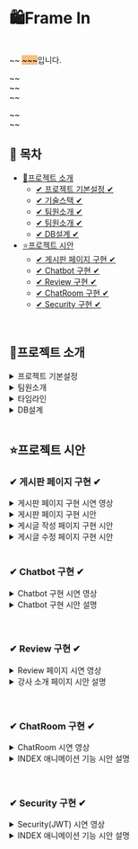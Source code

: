 # 🛍Frame In

<br>
~~ <span style="background-color: #F7BE81; color:black">~~~</span>입니다.


~~ <br>
~~<br>
~~<br>

~~ <br>
~~
<br>


## 📌 목차

* [🔎프로젝트 소개](#프로젝트-소개)
  + [✔ 프로젝트 기본설정 ✔](#프로젝트-기본설정)
  + [✔ 기술스택 ✔](#프로젝트-기본설정)
  + [✔ 팀원소개 ✔](#Chatbot-구현)
  + [✔ 팀원소개 ✔](#팀원소개)
  + [✔ DB설계 ✔](#DB설계)
* [⭐프로젝트 시안](#프로젝트-시안)
    + [✔ 게시판 페이지 구현 ✔](#-게시판-페이지-구현-)
    + [✔ Chatbot 구현 ✔](#-chatbot-구현-)
    + [✔ Review 구현 ✔](#-Review-구현-)
    + [✔ ChatRoom 구현 ✔](#-ChatRoom-구현-)
    + [✔ Security 구현 ✔](#-Security-구현-)

<br>

## 🔎프로젝트 소개

<details>
<summary>프로젝트 기본설정</summary>

|제목|내용|
|------|---|
|일정|2025/2/14~2025/3/18|
|주제|영화 예매 사이트|
|프로젝트명|Frame In|
|프로그래밍 언어|JAVA|
|프레임워크|Springboot|
|데이터베이스|MySql8|
|개발툴|


</details>

<details>
<summary> 팀원소개</summary>

<table>
  <tbody>
    <tr>
      <th align="center"><a href=""><img src="이미지주소" width="100px;" alt=""/><br /><sub><b>FE 팀장 : 박**</b></sub></a><br /></th>
</tr>
<tr>

<td>DB설계, 회원CRUD(개인정보), <br>OAuth2, Security </td>
<td> 관리자페이지<br>, Chatbot, <br>강사소개 페이지, <br>INDEX 애니메이션 기능 </td>
<td> 상품목록, 상품상세,<br> 장바구니(시간표), 구매, <br>구매리스트 </td>
<td> 게시판 CRUD,<br> exception </td>
<td> INDEX 페이지 CSS ,<br>1:1 문의내역, 덧글</td>
</tr>
  </tbody>
</table>



</details>

<details>
<summary> 타임라인</summary>

![Image](https://github.com/user-attachments/assets/bff463eb-d34f-4a3a-b847-57b2873b754a)

</details>

<details>
<summary> DB설계 </summary>

![Image](https://github.com/user-attachments/assets/52ef9b51-7ebc-4282-93cb-f7a5401e548d)

</details>
<br>

## ⭐프로젝트 시안

### ✔ 게시판 페이지 구현 ✔
<details>
<summary>게시판 페이지 구현 시연 영상</summary>


![게시판 페이지 시안영상](https://github.com/user-attachments/assets/6122f0a9-5e49-4094-801a-fe9230d65b5b)


</details>

<details>
<summary>게시판 페이지 구현 시안 </summary>
<img src="https://github.com/user-attachments/assets/5599e421-7d35-4854-8cef-2c0e6b0e3ac6"  width="700" height="400"/>

- 카테고리 필터링 기능
```
 // 카테고리 버튼 클릭 시 카테고리 필터링
  const handleCategoryFilter = (category) => {
    setSelectedCategory(category);
    let filtered = [];
    if (category === "all") {
      filtered = boardList; // 모든 게시글을 다시 표시
    } else {
      filtered = boardList.filter((board) => board.category === category);
    }

    // 게시글을 createTime 또는 updateTime을 기준으로 최신순으로 정렬
    filtered.sort((a, b) => {
      const timeA = a.updateTime || a.createTime;
      const timeB = b.updateTime || b.createTime;
      return new Date(timeB) - new Date(timeA); // 최신순으로 정렬
    });

    setFilteredBoardList(filtered);
    setCurrentPage(1); // 카테고리 필터링 후 첫 페이지로 이동
  };
```
- 검색 기능
```
// 검색 버튼 클릭 시 필터링된 게시글 리스트 설정
  const handleSearch = () => {
    const filteredList = boardList.filter((board) => {
      switch (searchOption) {
        case "title":
          return board.title.toLowerCase().includes(searchQuery.toLowerCase());
        case "content":
          return board.content
            .toLowerCase()
            .includes(searchQuery.toLowerCase());
        case "nickname":
          return board.memberNickName.toLowerCase().includes(searchQuery.toLowerCase());
        default:
          return true;
      }
    });

```
- 페이징 처리
```
   const indexOfLastMessage = currentPage * messagesPerPage;
  const indexOfFirstMessage = indexOfLastMessage - messagesPerPage;
  const currentMessages =
    filteredBoardList.slice(indexOfFirstMessage, indexOfLastMessage) || [];

  const handlePageChange = (pageNumber) => {
    setCurrentPage(pageNumber);
  };

  const totalMessages = filteredBoardList.length || 0;
  const totalPages = Math.ceil(totalMessages / messagesPerPage);

  const getPaginationRange = () => {
    const pageLimit = 5;
    const rangeStart =
      Math.floor((currentPage - 1) / pageLimit) * pageLimit + 1;
    const rangeEnd = Math.min(rangeStart + pageLimit - 1, totalPages);
    return { rangeStart, rangeEnd };
  };

  const { rangeStart, rangeEnd } = getPaginationRange();
```
</details>

<details>
<summary>게시글 작성 페이지 구현 시안 </summary>
<img src="https://github.com/user-attachments/assets/5599e421-7d35-4854-8cef-2c0e6b0e3ac6"  width="700" height="400"/>

- 게시글 작성 핸들러

```
// 폼 제출 처리 함수
  const handleSubmit = async (e) => {
    e.preventDefault();

    // FormData 객체 생성
    const formData = new FormData();
    formData.append("title", title);
    formData.append("content", content);
    formData.append("category", category); // 카테고리 추가
    formData.append("email", loginState.email); // Redux에서 이메일 가져오기
    if (itemFile) {
      formData.append("itemFile", itemFile);
    }

    try {
      // 서버로 데이터 전송 (Content-Type을 명시하지 않음)
      const response = await jwtAxios.post(
        "http://localhost:8090/board/insert",
        formData,
        {
          // "Content-Type"을 명시하지 않으면 브라우저가 자동으로 multipart/form-data로 설정해줌
        }
      );
      // 성공 메시지 처리
      setMessage(response.data);
    } catch (error) {
      // 에러 처리
      setMessage("아이템 추가에 실패했습니다.");
      console.error("Error:", error);
    }
    navigate("/board");
  };
```
</details>
<details>
<summary>게시글 수정 페이지 구현 시안 </summary>
<img src="https://github.com/user-attachments/assets/5599e421-7d35-4854-8cef-2c0e6b0e3ac6"  width="700" height="400"/>

- 게시글 데이터 미리 입력

```
useEffect(() => {
    if (id) {
      const fetchBoardDetail = async () => {
        try {
          const response = await jwtAxios.get(
            `http://localhost:8090/board/detail/${id}`
          );
          setTitle(response.data.title);
          setCategory(response.data.category);
          setContent(response.data.content);
          setItemFile(response.data.itemFile); // If there's an existing file
          setOriginFileName(response.data.itemFile);
          setLoading(false);
        } catch (err) {
          console.error("게시글 상세 정보 불러오기 실패", err);
          setError("게시글 상세 정보를 불러오는 데 실패했습니다.");
          setLoading(false);
        }
      };
      fetchBoardDetail();
    } else {
      setLoading(false); // If there's no id, stop loading
    }
  }, [id]);
```

- 게시글 수정 핸들러

```
const handleSubmit = async (e) => {
    e.preventDefault();

    // Prepare FormData
    const formData = new FormData();
    formData.append("id", id);
    formData.append("title", title);
    formData.append("content", content);
    formData.append("category", category);
    formData.append("email", loginState.email); // Email from login state
    if (itemFile) {
      formData.append("itemFile", itemFile); // Add the file if any
    }formData.append("originFileName", originFileName);

    try {
      // Send data to the server (Content-Type handled automatically by FormData)
      const response = await jwtAxios.post(
        "http://localhost:8090/board/update",
        formData
      );
      setMessage(response.data);
    } catch (error) {
      setMessage("게시글 수정에 실패했습니다.");
      console.error("Error:", error);
    }
    navigate("/board");
  };
```
- Update 파일 처리
```
   @Override public void boardUpdate(BoardDto boardDto) throws IOException {
    // 1. 게시글 확인
    Optional<BoardEntity> optionalBoardEntity = boardRepository.findById(boardDto.getId());
    if (!optionalBoardEntity.isPresent()) {
        throw new IllegalArgumentException("Fail!-> 상품 !");
    }
    
    // 2. 파일 체크
    Optional<BoardImgEntity> optionalBoardImgEntity = 
        boardImgRepository.findByBoardEntity(BoardEntity.builder().id(boardDto.getId()).build());
    
    if (optionalBoardImgEntity.isPresent()) {
        String newImgName = optionalBoardImgEntity.get().getNewImgName();
        String saveFilePath = "E:/saveFiles/" + newImgName; // 로컬 저장이름
        File deleteFile = new File(saveFilePath);
        if (deleteFile.exists()) {
            deleteFile.delete(); // 파일 삭제 -> 로컬 파일 삭제
            System.out.println("파일을 삭제하였습니다.");
        } else {
            System.out.println("파일이 존재하지 않습니다.");
        }
        // DB파일 삭제
        boardImgRepository.deleteById(optionalBoardImgEntity.get().getId());
    }

    // 3. 게시글 수정
    Optional<MemberEntity> optionalMemberEntity = memberRepository.findByEmail(boardDto.getEmail());
    if (!optionalMemberEntity.isPresent()) {
        throw new IllegalArgumentException("Fail -> 회원아이디!");
    }

    // 파일이 없을 경우와 있을 경우에 따라 처리
    MultipartFile itemFile = boardDto.getItemFile(); // 파일을 받음

    // 파일이 null이거나 비어있으면 게시글만 수정
    if (itemFile == null || itemFile.isEmpty()) {
        BoardEntity boardEntity = BoardEntity.toUpdateBoardEntity(boardDto);
        boardRepository.save(boardEntity);
        System.out.println("파일 없이 게시글만 수정되었습니다.");
    } else {
        // 파일이 있을 경우에는 새로 저장
        String oldImgName = itemFile.getOriginalFilename(); // 원본이미지명
        System.out.println("원본이미지: " + oldImgName);
        UUID uuid = UUID.randomUUID();
        String newImgName = uuid + "_" + oldImgName;
        System.out.println("newImgName: " + newImgName);
        String saveFilePath = "E:/saveFiles/" + newImgName; // 로컬 저장이름
        itemFile.transferTo(new File(saveFilePath)); // 로컬 저장

        // 게시글 정보 업데이트
        BoardEntity boardEntity = BoardEntity.toUpdateFileBoardEntity(boardDto);
        Long itemId = boardRepository.save(boardEntity).getId();
        
        // 상품 이미지 정보 저장 (이미지 테이블)
        Optional<BoardEntity> optionalBoardEntity2 = boardRepository.findById(itemId);
        if (!optionalBoardEntity2.isPresent()) {
            throw new IllegalArgumentException("Fail!-> 상품 !");
        }
        
        BoardImgDto boardImgDto = BoardImgDto.builder()
            .newImgName(newImgName)
            .oldImgName(oldImgName)
            .boardEntity(optionalBoardEntity2.get())
            .build();
        
        BoardImgEntity boardImgEntity = BoardImgEntity.toBoardImgEntity(boardImgDto);
        Long boardId2 = boardImgRepository.save(boardImgEntity).getId();
        updateHit(boardId2); // 조회수 업데이트
    }
}
```
</details>
<br>

### ✔ Chatbot 구현 ✔
<details>
<summary>Chatbot 구현 시연 영상</summary>

![chatBot](https://github.com/user-attachments/assets/fe60f6bd-6635-4dc0-97f2-3b7bed38385e)




</details>
<details>
<summary>Chatbot 구현 시안 설명</summary>

<img src="이미지주소" width="700" height="400"/>

- websocket은 기존의 단방향 HTTP프로토콜과 호환되어 양방향 통신을 제공하기 위해 개발된 프로토콜
- websocket 라이브러리를 주입하여 사용
- configureMessageBroker() 메서드는 메시지 브로커를 설정하고 /app2가 붙으면 서버로 전송, /topic이 붙으면 클라이언트에게 메세지 보내도록 활성화
- registerStompEndpoints() 메서드로 클라이언트와 서버간의 웹소켓 연결을 활성화

<img src="이미지주소" width="700" height="400"/>

- @MessageMapping() 주소로 메세지가 오면 해당 매서드가 구현되며 @Sendto() 주소로 클라이언트에게 전송
- 처음 소켓연결시 연결이 성공하면  /app2/hello주소로 메세지를 보내 hello메서드를 실행시키도록 하여 기업소개, 상품소개를 선택할수있게 했으며 이는 topic/greetings주소로 클라이언트에게 전송
-
<img src="이미지주소" width="700" height="400"/>

- 기업소개 또는 상품소개 버튼을 클릭시 /app2/message주소로 메세지를 보내 message매서드를 실행시켜 그에대한 응답내용이 나오도록 함

</details>
<br>
<br>

### ✔ Review 구현 ✔
<details>
<summary>Review 페이지 시연 영상</summary>

![리뷰1](https://github.com/user-attachments/assets/9a7887da-eca8-4454-8fc6-c8f740b666b0)


</details>
<details>
<summary>강사 소개 페이지 시안 설명</summary>

  <img src="이미지주소"  width="700" height="400"/>

- 강사 페이지는 모든 사용자가 선생님의 프로필을 볼수있도록 한 페이지

<img src="이미지주소"  width="700" height="400"/>

설명

</details>
<br>
<br>

### ✔ ChatRoom 구현 ✔
<details>
<summary>ChatRoom 시연 영상</summary>

![채팅방2](https://github.com/user-attachments/assets/3b8c8fd4-b0a8-4b53-ad1a-d0694dcc0b3d)


</details>
<details>
&nbsp;<summary>INDEX 애니메이션 기능 시안 설명</summary>

  <img src="이미지주소"  width="700" height="400"/>
</details>
<br>
<br>

### ✔ Security 구현 ✔
<details>
<summary>Security(JWT) 시연 영상</summary>

![JWT](https://github.com/user-attachments/assets/24e0317d-f9fb-4e08-8a53-beb38fa425fb)


</details>
<details>
&nbsp;<summary>INDEX 애니메이션 기능 시안 설명</summary>

  <img src="이미지주소"  width="700" height="400"/>
</details>
